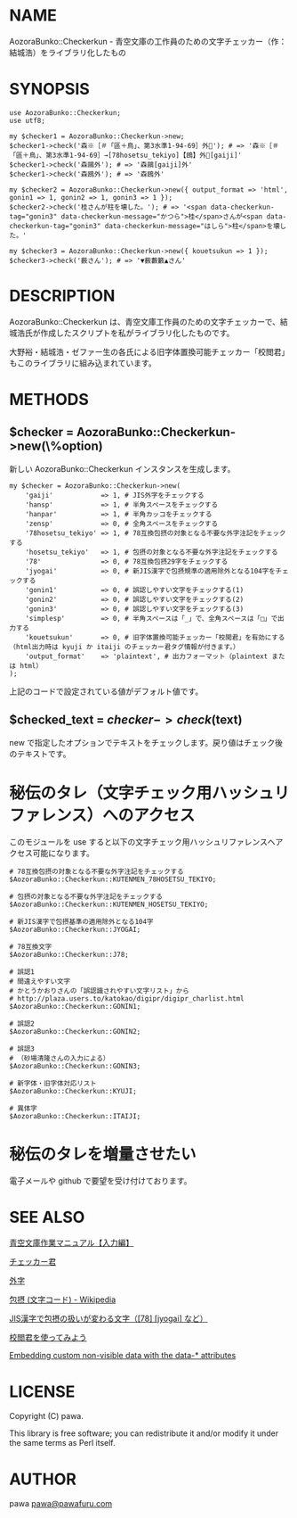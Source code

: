# NAME

AozoraBunko::Checkerkun - 青空文庫の工作員のための文字チェッカー（作：結城浩）をライブラリ化したもの

# SYNOPSIS

    use AozoraBunko::Checkerkun;
    use utf8;

    my $checker1 = AozoraBunko::Checkerkun->new;
    $checker1->check('森※［＃「區＋鳥」、第3水準1-94-69］外💓'); # => '森※［＃「區＋鳥」、第3水準1-94-69］→[78hosetsu_tekiyo]【鴎】外💓[gaiji]'
    $checker1->check('森鷗外'); # => '森鷗[gaiji]外'
    $checker1->check('森鴎外'); # => '森鴎外'

    my $checker2 = AozoraBunko::Checkerkun->new({ output_format => 'html', gonin1 => 1, gonin2 => 1, gonin3 => 1 });
    $checker2->check('桂さんが柱を壊した。'); # => '<span data-checkerkun-tag="gonin3" data-checkerkun-message="かつら">桂</span>さんが<span data-checkerkun-tag="gonin3" data-checkerkun-message="はしら">柱</span>を壊した。'

    my $checker3 = AozoraBunko::Checkerkun->new({ kouetsukun => 1 });
    $checker3->check('薮さん'); # => '▼薮藪籔▲さん'

# DESCRIPTION

AozoraBunko::Checkerkun は、青空文庫工作員のための文字チェッカーで、結城浩氏が作成したスクリプトを私がライブラリ化したものです。

大野裕・結城浩・ゼファー生の各氏による旧字体置換可能チェッカー「校閲君」もこのライブラリに組み込まれています。

# METHODS

## $checker = AozoraBunko::Checkerkun->new(\\%option)

新しい AozoraBunko::Checkerkun インスタンスを生成します。

    my $checker = AozoraBunko::Checkerkun->new(
        'gaiji'            => 1, # JIS外字をチェックする
        'hansp'            => 1, # 半角スペースをチェックする
        'hanpar'           => 1, # 半角カッコをチェックする
        'zensp'            => 0, # 全角スペースをチェックする
        '78hosetsu_tekiyo' => 1, # 78互換包摂の対象となる不要な外字注記をチェックする
        'hosetsu_tekiyo'   => 1, # 包摂の対象となる不要な外字注記をチェックする
        '78'               => 0, # 78互換包摂29字をチェックする
        'jyogai'           => 0, # 新JIS漢字で包摂規準の適用除外となる104字をチェックする
        'gonin1'           => 0, # 誤認しやすい文字をチェックする(1)
        'gonin2'           => 0, # 誤認しやすい文字をチェックする(2)
        'gonin3'           => 0, # 誤認しやすい文字をチェックする(3)
        'simplesp'         => 0, # 半角スペースは「_」で、全角スペースは「□」で出力する
        'kouetsukun'       => 0, # 旧字体置換可能チェッカー「校閲君」を有効にする（html出力時は kyuji か itaiji のチェッカー君タグ情報が付きます。）
        'output_format'    => 'plaintext', # 出力フォーマット（plaintext または html）
    );

上記のコードで設定されている値がデフォルト値です。

## $checked\_text = $checker->check($text)

new で指定したオプションでテキストをチェックします。戻り値はチェック後のテキストです。

# 秘伝のタレ（文字チェック用ハッシュリファレンス）へのアクセス

このモジュールを use すると以下の文字チェック用ハッシュリファレンスへアクセス可能になります。

    # 78互換包摂の対象となる不要な外字注記をチェックする
    $AozoraBunko::Checkerkun::KUTENMEN_78HOSETSU_TEKIYO;

    # 包摂の対象となる不要な外字注記をチェックする
    $AozoraBunko::Checkerkun::KUTENMEN_HOSETSU_TEKIYO;

    # 新JIS漢字で包摂基準の適用除外となる104字
    $AozoraBunko::Checkerkun::JYOGAI;

    # 78互換文字
    $AozoraBunko::Checkerkun::J78;

    # 誤認1
    # 間違えやすい文字
    # かとうかおりさんの「誤認識されやすい文字リスト」から
    # http://plaza.users.to/katokao/digipr/digipr_charlist.html
    $AozoraBunko::Checkerkun::GONIN1;

    # 誤認2
    $AozoraBunko::Checkerkun::GONIN2;

    # 誤認3
    # （砂場清隆さんの入力による）
    $AozoraBunko::Checkerkun::GONIN3;

    # 新字体・旧字体対応リスト
    $AozoraBunko::Checkerkun::KYUJI;

    # 異体字
    $AozoraBunko::Checkerkun::ITAIJI;

# 秘伝のタレを増量させたい

電子メールや github で要望を受け付けております。

# SEE ALSO

[青空文庫作業マニュアル【入力編】](http://www.aozora.gr.jp/aozora-manual/index-input.html)

[チェッカー君](http://www.aozora.jp/tools/checker.cgi)

[外字](http://www.aozora.gr.jp/annotation/external_character.html)

[包摂 (文字コード) - Wikipedia](https://ja.wikipedia.org/wiki/%E5%8C%85%E6%91%82_\(%E6%96%87%E5%AD%97%E3%82%B3%E3%83%BC%E3%83%89\))

[JIS漢字で包摂の扱いが変わる文字（\[78\] \[jyogai\] など）](http://www.aozora.gr.jp/newJIS-Kanji/gokan_henkou_list.html)

[校閲君を使ってみよう](http://www.aozora.gr.jp/tools/kouetsukun/online_kouetsukun.html)

[Embedding custom non-visible data with the data-\* attributes](http://www.w3.org/TR/html5/dom.html#embedding-custom-non-visible-data-with-the-data-*-attributes)

# LICENSE

Copyright (C) pawa.

This library is free software; you can redistribute it and/or modify
it under the same terms as Perl itself.

# AUTHOR

pawa <pawa@pawafuru.com>
